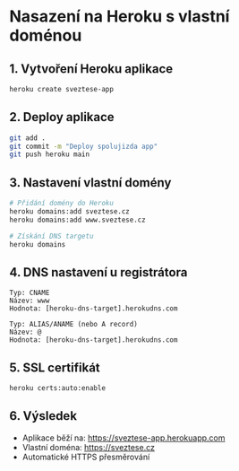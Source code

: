 # Nasazení na Heroku s vlastní doménou

## 1. Vytvoření Heroku aplikace
```bash
heroku create sveztese-app
```

## 2. Deploy aplikace
```bash
git add .
git commit -m "Deploy spolujizda app"
git push heroku main
```

## 3. Nastavení vlastní domény
```bash
# Přidání domény do Heroku
heroku domains:add sveztese.cz
heroku domains:add www.sveztese.cz

# Získání DNS targetu
heroku domains
```

## 4. DNS nastavení u registrátora
```
Typ: CNAME
Název: www
Hodnota: [heroku-dns-target].herokudns.com

Typ: ALIAS/ANAME (nebo A record)
Název: @
Hodnota: [heroku-dns-target].herokudns.com
```

## 5. SSL certifikát
```bash
heroku certs:auto:enable
```

## 6. Výsledek
- Aplikace běží na: https://sveztese-app.herokuapp.com
- Vlastní doména: https://sveztese.cz
- Automatické HTTPS přesměrování